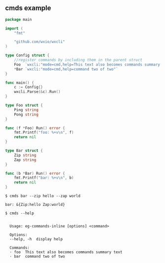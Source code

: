 ## cmds example

<!--tmpl,code=go:cat main.go -->
``` go 
package main

import (
	"fmt"

	"github.com/wxio/wxcli"
)

type Config struct {
	//register commands by including them in the parent struct
	Foo  `wxcli:"mode=cmd,help=This text also becomes commands summary text"`
	*Bar `wxcli:"mode=cmd,help=command two of two"`
}

func main() {
	c := Config{}
	wxcli.Parse(&c).Run()
}

type Foo struct {
	Ping string
	Pong string
}

func (f *Foo) Run() error {
	fmt.Printf("foo: %+v\n", f)
	return nil
}

type Bar struct {
	Zip string
	Zap string
}

func (b *Bar) Run() error {
	fmt.Printf("bar: %+v\n", b)
	return nil
}
```
<!--/tmpl-->

```
$ cmds bar --zip hello --zap world
```

<!--tmpl,code=plain:go run main.go bar --zip hello --zap world -->
``` plain 
bar: &{Zip:hello Zap:world}
```
<!--/tmpl-->

```
$ cmds --help
```

<!--tmpl,code=plain:go build -o eg-commands-inline && ./eg-commands-inline --help ; rm eg-commands-inline -->
``` plain 

  Usage: eg-commands-inline [options] <command>

  Options:
  --help, -h  display help

  Commands:
  · foo  This text also becomes commands summary text
  · bar  command two of two

```
<!--/tmpl-->
